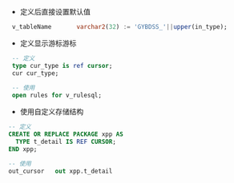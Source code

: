 - 定义后直接设置默认值

```sql
 v_tableName       varchar2(32) := 'GYBDSS_'||upper(in_type);
```

- 定义显示游标游标

```sql
 -- 定义
 type cur_type is ref cursor;
 cur cur_type;
 
 -- 使用
 open rules for v_rulesql;
```

- 使用自定义存储结构

```sql
-- 定义
CREATE OR REPLACE PACKAGE xpp AS
  TYPE t_detail IS REF CURSOR;
END xpp;

-- 使用
out_cursor   out xpp.t_detail
```

